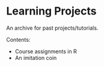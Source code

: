 # Learning Projects

An archive for past projects/tutorials.

Contents:
- Course assignments in R
- An imitation coin 

